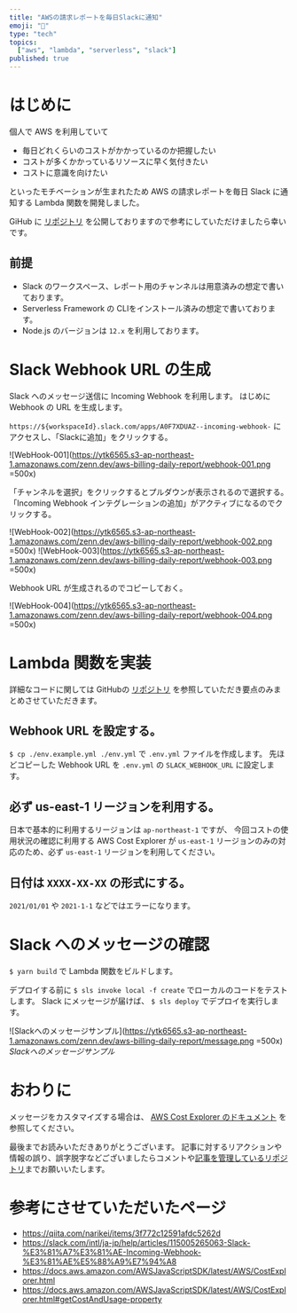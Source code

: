 ```yaml
---
title: "AWSの請求レポートを毎日Slackに通知"
emoji: "🧾"
type: "tech"
topics:
  ["aws", "lambda", "serverless", "slack"]
published: true
---
```


# はじめに

個人で AWS を利用していて

- 毎日どれくらいのコストがかかっているのか把握したい
- コストが多くかかっているリソースに早く気付きたい
- コストに意識を向けたい

といったモチベーションが生まれたため AWS の請求レポートを毎日 Slack に通知する Lambda 関数を開発しました。

GiHub に [リポジトリ](https://github.com/ytk6565/aws-billing-daily-report) を公開しておりますので参考にしていただけましたら幸いです。

## 前提

- Slack のワークスペース、レポート用のチャンネルは用意済みの想定で書いております。
- Serverless Framework の CLIをインストール済みの想定で書いております。
- Node.js のバージョンは `12.x` を利用しております。

# Slack Webhook URL の生成

Slack へのメッセージ送信に Incoming Webhook を利用します。
はじめに Webhook の URL を生成します。

`https://${workspaceId}.slack.com/apps/A0F7XDUAZ--incoming-webhook-` にアクセスし、「Slackに追加」をクリックする。

![WebHook-001](https://ytk6565.s3-ap-northeast-1.amazonaws.com/zenn.dev/aws-billing-daily-report/webhook-001.png =500x)

「チャンネルを選択」をクリックするとプルダウンが表示されるので選択する。
「Incoming Webhook インテグレーションの追加」がアクティブになるのでクリックする。

![WebHook-002](https://ytk6565.s3-ap-northeast-1.amazonaws.com/zenn.dev/aws-billing-daily-report/webhook-002.png =500x)
![WebHook-003](https://ytk6565.s3-ap-northeast-1.amazonaws.com/zenn.dev/aws-billing-daily-report/webhook-003.png =500x)

Webhook URL が生成されるのでコピーしておく。

![WebHook-004](https://ytk6565.s3-ap-northeast-1.amazonaws.com/zenn.dev/aws-billing-daily-report/webhook-004.png =500x)

# Lambda 関数を実装

詳細なコードに関しては GitHubの [リポジトリ](https://github.com/ytk6565/aws-billing-daily-report) を参照していただき要点のみまとめさせていただきます。

## Webhook URL を設定する。

`$ cp ./env.example.yml ./env.yml` で `.env.yml` ファイルを作成します。
先ほどコピーした Webhook URL を `.env.yml` の `SLACK_WEBHOOK_URL` に設定します。

## 必ず us-east-1 リージョンを利用する。

日本で基本的に利用するリージョンは `ap-northeast-1` ですが、
今回コストの使用状況の確認に利用する AWS Cost Explorer が `us-east-1` リージョンのみの対応のため、必ず `us-east-1` リージョンを利用してください。

## 日付は `XXXX-XX-XX` の形式にする。

`2021/01/01` や `2021-1-1` などではエラーになります。

# Slack へのメッセージの確認

`$ yarn build` で Lambda 関数をビルドします。

デプロイする前に `$ sls invoke local -f create` でローカルのコードをテストします。
Slack にメッセージが届けば、 `$ sls deploy` でデプロイを実行します。

![Slackへのメッセージサンプル](https://ytk6565.s3-ap-northeast-1.amazonaws.com/zenn.dev/aws-billing-daily-report/message.png =500x)
*Slackへのメッセージサンプル*

# おわりに

メッセージをカスタマイズする場合は、 [AWS Cost Explorer のドキュメント](https://docs.aws.amazon.com/AWSJavaScriptSDK/latest/AWS/CostExplorer.html) を参照してください。

最後までお読みいただきありがとうございます。
記事に対するリアクションや情報の誤り、誤字脱字などございましたらコメントや[記事を管理しているリポジトリ](https://github.com/ytk6565/zenn-docs)までお願いいたします。

# 参考にさせていただいたページ

- https://qiita.com/narikei/items/3f772c12591afdc5262d
- https://slack.com/intl/ja-jp/help/articles/115005265063-Slack-%E3%81%A7%E3%81%AE-Incoming-Webhook-%E3%81%AE%E5%88%A9%E7%94%A8
- https://docs.aws.amazon.com/AWSJavaScriptSDK/latest/AWS/CostExplorer.html
- https://docs.aws.amazon.com/AWSJavaScriptSDK/latest/AWS/CostExplorer.html#getCostAndUsage-property
